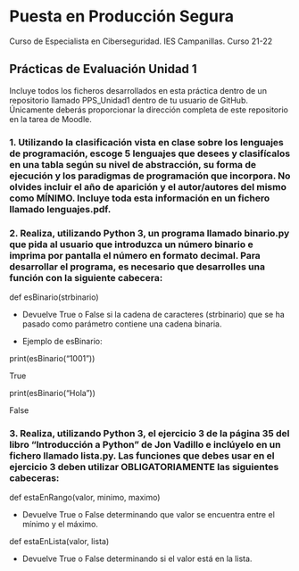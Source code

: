 # Puesta en Producción Segura
Curso de Especialista en Ciberseguridad. IES Campanillas. Curso 21-22

## Prácticas de Evaluación Unidad 1
Incluye todos los ficheros desarrollados en esta práctica dentro de un repositorio llamado PPS_Unidad1 dentro de tu usuario de GitHub. 
Únicamente deberás proporcionar la dirección completa de este repositorio en la tarea de Moodle.

### 1. Utilizando la clasificación vista en clase sobre los lenguajes de programación, escoge 5 lenguajes que desees y clasifícalos en  una tabla según su nivel de abstracción, su forma de ejecución y los paradigmas de programación que incorpora. No olvides incluir el año  de aparición y el autor/autores del mismo como MÍNIMO. Incluye toda esta información en un fichero llamado lenguajes.pdf.

### 2. Realiza, utilizando Python 3, un programa llamado binario.py que pida al usuario que introduzca un número binario e imprima por  pantalla el número en formato decimal. Para desarrollar el programa, es necesario que desarrolles una función con la siguiente cabecera:

def esBinario(strbinario)
- Devuelve True o False si la cadena de caracteres (strbinario) que se ha pasado como parámetro contiene una cadena binaria.

- Ejemplo de esBinario:

print(esBinario(“1001”))

True

print(esBinario(“Hola”))

False

### 3. Realiza, utilizando Python 3, el ejercicio 3 de la página 35 del libro “Introducción a Python” de Jon Vadillo e inclúyelo en un fichero llamado lista.py. Las funciones que debes usar en el ejercicio 3 deben utilizar OBLIGATORIAMENTE las siguientes cabeceras:

def estaEnRango(valor, minimo, maximo)

- Devuelve True o False determinando que valor se encuentra entre el mínimo y el máximo.

def estaEnLista(valor, lista)

- Devuelve True o False determinando si el valor está en la lista.
